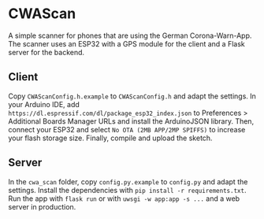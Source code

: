 # CWAScan

A simple scanner for phones that are using the German Corona-Warn-App.
The scanner uses an ESP32 with a GPS module for the client and a Flask server for the backend.

## Client

Copy `CWAScanConfig.h.example` to `CWAScanConfig.h` and adapt the settings.
In your Arduino IDE, add `https://dl.espressif.com/dl/package_esp32_index.json` to Preferences >
Additional Boards Manager URLs and install the ArduinoJSON library.
Then, connect your ESP32 and select `No OTA (2MB APP/2MP SPIFFS)` to increase your flash storage
size.
Finally, compile and upload the sketch.

## Server

In the `cwa_scan` folder, copy `config.py.example` to `config.py` and adapt the settings.
Install the dependencies with `pip install -r requirements.txt`.
Run the app with `flask run` or with `uwsgi -w app:app -s ...` and a web server in production.
